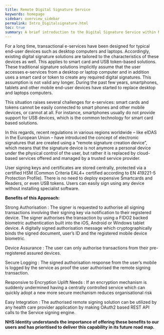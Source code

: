 ```yaml
---
title: Remote Digital Signature Service
keywords: homepage
sidebar: overview_sidebar
permalink: Intro_Digitalsignature.html
toc: true
summary: A brief introduction to the Digital Signature Service within NHS Identity
---
```

For a long time, transactional e-services have been designed for typical end-user devices such as desktop computers and laptops. Accordingly, existing digital signature solutions are tailored to the characteristics of these devices as well. This applies to smart card and USB token-based solutions. These traditional signature solutions implicitly assume that the user accesses e-services from a desktop or laptop computer and in addition uses a smart card or token to create any required digital signatures. This assumption is not valid any longer. During the past few years, smartphones, tablets and other mobile end-user devices have started to replace desktop and laptops computers.

This situation raises several challenges for e-services: smart cards and tokens cannot be easily connected to smart phones and other mobile devices, or cannot at all. For instance, smartphones usually do not provide support for USB devices, which is the common technology for smart card based solutions.

In this regards, recent regulations in various regions worldwide – like eIDAS in the European Union – have introduced the concept of electronic signatures that are created using a “remote signature creation device”, which means that the signature device is not anymore a personal device under the physical control of the user, but rather it is replaced by cloud-based services offered and managed by a trusted service provider.

User signing keys and certificates are stored centrally, protected via a certified HSM (Common Criteria EAL4+ certified according to EN 419221-5 Protection Profile). There is no need to deploy expensive Smartcards and Readers, or even USB tokens. Users can easily sign using any device without installing specialist software.

**Benefits of this Approach:**

Strong Authorisation : The signer is requested to authorise all signing transactions involving their signing key via notification to their registered device. The signer authorises the transaction by using a FIDO2 backed biometric authentication built into the iOS, Android or Windows tablet device. A digitally signed authorisation message which cryptographically binds the signed document, user’s ID and the registered mobile device biometric.

Device Assurance : The user can only authorise transactions from their pre-registered assured devices.

Secure Logging : The signed authorisation response from the user’s mobile is logged by the service as proof the user authorised the remote signing transaction.

Responsive to Encryption Uplift Needs : If an encryption mechanism is suddenly undermined having a centrally controlled service which can quickly adopt a new more secure mechanism reduces organisational risk

Easy Integration : The authorised remote signing solution can be utilized by any health care provider application by making OAuth2 based REST API calls to the Service signing engine.

**NHS Identity understands the importance of offering these benefits to our users and has **prioritised** to deliver this capability in its future road map.**
